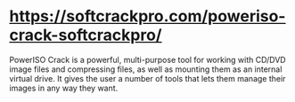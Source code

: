 # https://softcrackpro.com/poweriso-crack-softcrackpro/
PowerISO Crack is a powerful, multi-purpose tool for working with CD/DVD image files and compressing files, as well as mounting them as an internal virtual drive. It gives the user a number of tools that lets them manage their images in any way they want. 

